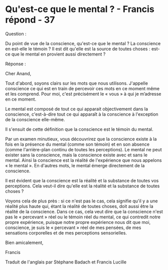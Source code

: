 # Qu'est-ce que le mental ? - Francis répond - 37

Question : 

Du point de vue de la conscience, qu'est-ce que le mental ? La conscience en est-elle le témoin ? Il est dit qu'elle est la source de toutes choses : est-ce que le mental en provient aussi directement ?

Réponse : 

Cher Anand, 

Tout d'abord, soyons clairs sur les mots que nous utilisons. J'appelle conscience ce qui est en train de percevoir ces mots en ce moment même et les comprend. Pour moi, c'est précisément le « vous » à qui je m’adresse en ce moment. 

Le mental est composé de tout ce qui apparait objectivement dans la conscience, c'est-à-dire tout ce qui apparaît à la conscience à l'exception de la conscience elle-même. 

Il s'ensuit de cette définition que la conscience est le témoin du mental. 

Par un examen minutieux, vous découvrirez que la conscience existe à la fois en la présence du mental (comme son témoin) et en son absence (comme l'arrière-plan continu de toutes les perceptions). Le mental ne peut exister sans la conscience, mais la conscience existe avec et sans le mental. Ainsi la conscience est la réalité de l'expérience que nous appelons « le mental ». En d'autres mots, le mental émerge directement de la conscience. 

Il est évident que la conscience est la réalité et la substance de toutes vos perceptions. Cela veut-il dire qu'elle est la réalité et la substance de toutes choses ? 

Voyons cela de plus près : si ce n'est pas le cas, cela signifie qu'il y a une réalité plus haute qui, étant la réalité de toutes choses, doit aussi être la réalité de la conscience. Dans ce cas, cela veut dire que la conscience n'est pas le « percevant » réel ou le témoin réel du mental, ce qui contredit notre propre expérience, puisque notre propre expérience nous dit que moi, conscience, je suis le « percevant » réel de mes pensées, de mes sensations corporelles et de mes perceptions sensorielles. 

Bien amicalement, 

Francis 

Traduit de l'anglais par Stéphane Badach et Francis Lucille 

